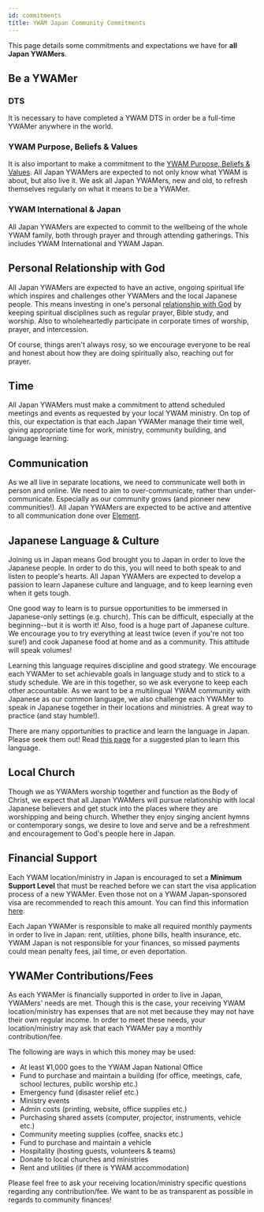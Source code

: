 ```yaml
---
id: commitments
title: YWAM Japan Community Commitments
---
```


This page details some commitments and expectations we have for **all Japan YWAMers**.

## Be a YWAMer

### DTS

It is necessary to have completed a YWAM DTS in order be a full-time YWAMer anywhere in the world.

### YWAM Purpose, Beliefs & Values

It is also important to make a commitment to the [YWAM Purpose, Beliefs & Values](../about/values.md). All Japan YWAMers are expected to not only know what YWAM is about, but also live it. We ask all Japan YWAMers, new and old, to refresh themselves regularly on what it means to be a YWAMer.

### YWAM International & Japan

All Japan YWAMers are expected to commit to the wellbeing of the whole YWAM family, both through prayer and through attending gatherings. This includes YWAM International and YWAM Japan.

## Personal Relationship with God

All Japan YWAMers are expected to have an active, ongoing spiritual life which inspires and challenges other YWAMers and the local Japanese people. This means investing in one's personal [relationship with God](friendshipwithgod.md) by keeping spiritual disciplines such as regular prayer, Bible study, and worship. Also to wholeheartedly participate in corporate times of worship, prayer, and intercession.

Of course, things aren't always rosy, so we encourage everyone to be real and honest about how they are doing spiritually also, reaching out for prayer.

## Time

All Japan YWAMers must make a commitment to attend scheduled meetings and events as requested by your local YWAM ministry. On top of this, our expectation is that each Japan YWAMer manage their time well, giving appropriate time for work, ministry, community building, and language learning.

## Communication

As we all live in separate locations, we need to communicate well both in person and online. We need to aim to over-communicate, rather than under-communicate. Especially as our community grows (and pioneer new communities!). All Japan YWAMers are expected to be active and attentive to all communication done over [Element](communication.md).

## Japanese Language & Culture

Joining us in Japan means God brought you to Japan in order to love the Japanese people. In order to do this, you will need to both speak to and listen to people's hearts. All Japan YWAMers are expected to develop a passion to learn Japanese culture and language, and to keep learning even when it gets tough.

One good way to learn is to pursue opportunities to be immersed in Japanese-only settings (e.g. church). This can be difficult, especially at the beginning--but it is worth it! Also, food is a huge part of Japanese culture. We encourage you to try everything at least twice (even if you're not too sure!) and cook Japanese food at home and as a community. This attitude will speak volumes!

Learning this language requires discipline and good strategy. We encourage each YWAMer to set achievable goals in language study and to stick to a study schedule. We are in this together, so we ask everyone to keep each other accountable. As we want to be a multilingual YWAM community with Japanese as our common language, we also challenge each YWAMer to speak in Japanese together in their locations and ministries. A great way to practice (and stay humble!).

There are many opportunities to practice and learn the language in Japan. Please seek them out! Read [this page](../lifeinjapan/language.md) for a suggested plan to learn this language.

## Local Church

Though we as YWAMers worship together and function as the Body of Christ, we expect that all Japan YWAMers will pursue relationship with local Japanese believers and get stuck into the places where they are worshipping and being church. Whether they enjoy singing ancient hymns or contemporary songs, we desire to love and serve and be a refreshment and encouragement to God's people here in Japan.

## Financial Support

Each YWAM location/ministry in Japan is encouraged to set a **Minimum Support Level** that must be reached before we can start the visa application process of a new YWAMer. Even those not on a YWAM Japan-sponsored visa are recommended to reach this amount. You can find this information [here](fundraising.md).

Each Japan YWAMer is responsible to make all required monthly payments in order to live in Japan: rent, utilities, phone bills, health insurance, etc. YWAM Japan is not responsible for your finances, so missed payments could mean penalty fees, jail time, or even deportation.

## YWAMer Contributions/Fees

As each YWAMer is financially supported in order to live in Japan, YWAMers' needs are met. Though this is the case, your receiving YWAM location/ministry has expenses that are not met because they may not have their own regular income. In order to meet these needs, your location/ministry may ask that each YWAMer pay a monthly contribution/fee.

The following are ways in which this money may be used:

- At least ¥1,000 goes to the YWAM Japan National Office
- Fund to purchase and maintain a building (for office, meetings, cafe, school lectures, public worship etc.)
- Emergency fund (disaster relief etc.)
- Ministry events
- Admin costs (printing, website, office supplies etc.)
- Purchasing shared assets (computer, projector, instruments, vehicle etc.)
- Community meeting supplies (coffee, snacks etc.)
- Fund to purchase and maintain a vehicle
- Hospitality (hosting guests, volunteers & teams)
- Donate to local churches and ministries
- Rent and utilities (if there is YWAM accommodation)

Please feel free to ask your receiving location/ministry specific questions regarding any contribution/fee. We want to be as transparent as possible in regards to community finances!

